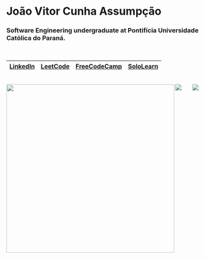 <h1> João Vitor Cunha Assumpção  </h1>  

<h3> Software Engineering undergraduate at Pontifícia Universidade Católica do Paraná.  </h3>  
<br>

|  **[LinkedIn](https://www.linkedin.com/in/jo%C3%A3o-v%C3%ADtor-cunha-assump%C3%A7%C3%A3o-958790190/)** |  **[LeetCode](https://leetcode.com/JVCAv1/)**  | **[FreeCodeCamp](https://www.freecodecamp.org/joao-vitor)** | **[SoloLearn](https://www.sololearn.com/profile/1156651)** 
| --- | --- | --- | --- |

<br>
  

<a href="https://github.com/JVCAv1">
<img src="https://activity-graph.herokuapp.com/graph?username=JVCAv1&count_private=true&hide_border=true&theme=react-dark" />
<img width="440" align="left" src="https://github-readme-stats.vercel.app/api?username=JVCAv1&count_private=true&hide_border=true&show_icons=true&theme=github_dark" /><img align="right" src="https://github-readme-stats.vercel.app/api/top-langs/?username=JVCAv1&count_private=true&hide_border=true&theme=github_dark&layout=compact&langs_count=10" />
</a>

